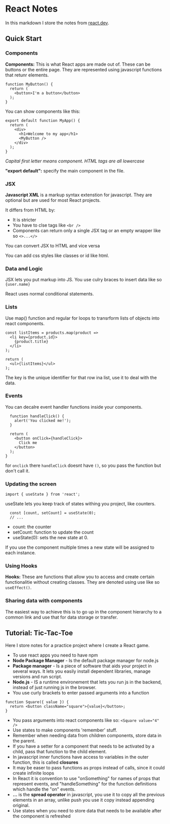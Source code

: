 # **React Notes**
In this markdown I store the notes from [react.dev](https://react.dev/learn).

## Quick Start
### Components
**Components:** This is what React apps are made out of. These can be buttons or the entire page. They are represented using javascript functions that retunr elements.
```
function MyButton() {
  return (
    <button>I'm a button</button>
  );
}
```

You can show components like this:
```
export default function MyApp() {
  return (
    <div>
      <h1>Welcome to my app</h1>
      <MyButton />
    </div>
  );
}
```
*Capital first letter means component. HTML tags are all lowercase*

**"export default":** specify the main component in the file.

### JSX 
**Javascript XML** is a markup syntax extenstion for javascript. They are optional but are used for most React projects.

It differs from HTML by:
- It is stricter
- You have to clse tags like `<br />`
- Components can return only a single JSX tag or an empty wrapper like so `<>...</>`

You can convert JSX to HTML and vice versa

You can add css styles like classes or id like html.

### Data and Logic
JSX lets you put markup into JS. You use culry braces to insert data like so `{user.name}`

React uses normal conditional statements.

### Lists
Use map() function and regular for loops to transrform lists of objects into react components.

```
const listItems = products.map(product =>
  <li key={product.id}>
    {product.title}
  </li>
);

return (
  <ul>{listItems}</ul>
);
```

The key is the unique identifier for that row ina list, use it to deal with the data.

### Events
You can decalre event handler functions inside your components.

```function MyButton() {
  function handleClick() {
    alert('You clicked me!');
  }

  return (
    <button onClick={handleClick}>
      Click me
    </button>
  );
}
```
for `onclick` there `handleClick` doesnt have `()`, so you pass the function but don't call it.

### Updating the screen
`import { useState } from 'react';`

useState lets you keep track of states withing you project, like counters.

```function MyButton() {
  const [count, setCount] = useState(0);
  // ...
```

- count: the counter
- setCount: function to update the count
- useState(0): sets the new state at 0.

If you use the component multiple times a new state will be assigned to each instance.

### Using Hooks
**Hooks:** These are functions that allow you to access and create certain functionalitie without creating classes. They are denoted using use like so `useEffect()`.

### Sharing data with components
The easiest way to achieve this is to go up in the component hierarchy to a common link and use that for data storage or transfer.

## Tutorial: Tic-Tac-Toe
Here I store notes for a practice project where I create a React game.

- To use react apps you need to have npm
- **Node Package Manager** - Is the default package manager for node.js
- **Package manager** - Is a piece of software that aids your project in several ways. It lets you easily install dependent libraries, manage versions and run script.
- **Node.js** - IS a runtime environement that lets you run js in the backend, instead of just running js in the browser.
- You use curly brackets to enter passed arguments into a function 
```
function Square({ value }) {
  return <button className="square">{value}</button>;
}
```
- You pass arguments into react components like so: `<Square value="4" />`
- Use states to make components 'remember' stuff.
- Remember when needing data from children components, store data in the parent.
- If you have a setter for a component that needs to be activated by a child, pass that function to the child element.
- In javascript inner functions have access to variables in the outer function, this is called **closures**
- It may be easer to pass functions as props instead of calls, since it could create infinite loops
- In React it is convention to use "onSomething" for names of props that represent events, and "handleSomething" for the function definitions which handle the "on" events.
- **...** is the **spread operator** in javascript, you use it to copy all the previous elements in an array, unlike push you use it copy instead appending original.
- Use states when you need to store data that needs to be available after the component is refreshed
